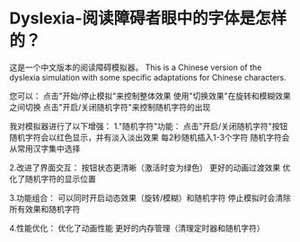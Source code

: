 # Dyslexia-阅读障碍者眼中的字体是怎样的？
这是一个中文版本的阅读障碍模拟器。
This is a Chinese version of the dyslexia simulation with some specific adaptations for Chinese characters.

您可以：
点击"开始/停止模拟"来控制整体效果
使用"切换效果"在旋转和模糊效果之间切换
点击"开启/关闭随机字符"来控制随机字符的出现

我对模拟器进行了以下增强：
1."随机字符"功能：
点击"开启/关闭随机字符"按钮
随机字符会以红色显示，并有淡入淡出效果
每2秒随机插入1-3个字符
随机字符会从常用汉字集中选择

2.改进了界面交互：
按钮状态更清晰（激活时变为绿色）
更好的动画过渡效果
优化了随机字符的显示位置

3.功能组合：
可以同时开启动态效果（旋转/模糊）和随机字符
停止模拟时会清除所有效果和随机字符

4.性能优化：
优化了动画性能
更好的内存管理（清理定时器和随机字符）
